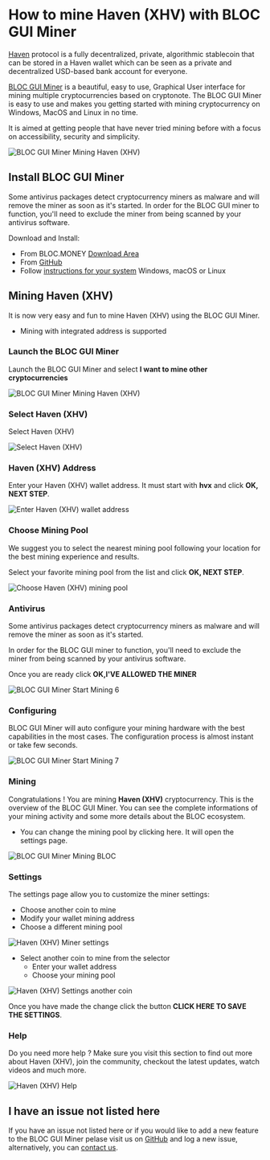 # **How to mine Haven (XHV) with BLOC GUI Miner**

[Haven](https://www.havenprotocol.com) protocol is a fully decentralized, private, algorithmic stablecoin that can be stored in a Haven wallet which can be seen as a private and decentralized USD-based bank account for everyone.

[BLOC GUI Miner](../mining/BLOC-GUI-Miner.md) is a beautiful, easy to use, Graphical User interface for mining multiple cryptocurrencies based on cryptonote. The BLOC GUI Miner is easy to use and makes you getting started with mining cryptocurrency on Windows, MacOS and Linux in no time.

It is aimed at getting people that have never tried mining before with a focus on accessibility, security and simplicity.

![BLOC GUI Miner Mining Haven (XHV)](images/BLOC-GUI-MINER/BLOC-GUI-Miner-v1.1.2-mining-XHV.jpg)

## **Install BLOC GUI Miner**

Some antivirus packages detect cryptocurrency miners as malware and will remove the miner as soon as it's started. In order for the BLOC GUI miner to function, you'll need to exclude the miner from being scanned by your antivirus software.

Download and Install:

- From BLOC.MONEY [Download Area](https://bloc.money/download)
- From [GitHub](https://github.com/furiousteam/GUI-miner/releases/latest)
- Follow [instructions for your system](../mining/BLOC-GUI-Miner-using.md) Windows, macOS or Linux 

## **Mining Haven (XHV)**

It is now very easy and fun to mine Haven (XHV) using the BLOC GUI Miner.

- Mining with integrated address is supported

### **Launch the BLOC GUI Miner**

Launch the BLOC GUI Miner and select **I want to mine other cryptocurrencies**

![BLOC GUI Miner Mining Haven (XHV)](images/BLOC-GUI-MINER/BLOC-GUI-Miner-v0.0.3-miner-setup.png)

### **Select Haven (XHV)**

Select Haven (XHV)

![Select Haven (XHV)](images/BLOC-GUI-MINER/3-MINE-OTHER-CRYPTOCURRENCIES-BLOC-GUI-Miner-v1.1.2.png)

### **Haven (XHV) Address**

Enter your Haven (XHV) wallet address. It must start with **hvx** and click **OK, NEXT STEP**.

![Enter Haven (XHV) wallet address](images/BLOC-GUI-MINER/haven-address.png)

### **Choose Mining Pool**

We suggest you to select the nearest mining pool following your location for the best mining experience and results.

Select your favorite mining pool from the list and click **OK, NEXT STEP**.

![Choose Haven (XHV) mining pool](images/BLOC-GUI-MINER/haven-pool.png)

### **Antivirus**

Some antivirus packages detect cryptocurrency miners as malware and will remove the miner as soon as it's started.

In order for the BLOC GUI miner to function, you'll need to exclude the miner from being scanned by your antivirus software.

Once you are ready click **OK,I'VE ALLOWED THE MINER**

![BLOC GUI Miner Start Mining 6](images/BLOC-GUI-MINER/BLOC-GUI-Miner-v0.0.3-antivirus.png)

### **Configuring**

BLOC GUI Miner will auto configure your mining hardware with the best capabilities in the most cases. The configuration process is almost instant or take few seconds.

![BLOC GUI Miner Start Mining 7](images/BLOC-GUI-MINER/BLOC-GUI-Miner-v0.0.3-ready.png)

### **Mining**

Congratulations ! You are mining **Haven (XHV)** cryptocurrency. This is the overview of the BLOC GUI Miner. You can see the complete informations of your mining activity and some more details about the BLOC ecosystem.

- You can change the mining pool by clicking here. It will open the settings page.

![BLOC GUI Miner Mining BLOC](images/BLOC-GUI-MINER/8-MINING-HAVEN-BLOC-GUI-Miner-v1.1.2.png)

### **Settings** <a name="Haven (XHV)-settings"></a>

The settings page allow you to customize the miner settings:

- Choose another coin to mine
- Modify your wallet mining address
- Choose a different mining pool

![Haven (XHV) Miner settings](images/BLOC-GUI-MINER/haven-settings.png)

- Select another coin to mine from the selector
    * Enter your wallet address
    * Choose your mining pool

![Haven (XHV) Settings another coin](images/BLOC-GUI-MINER/haven-settings2.png)

Once you have made the change click the button **CLICK HERE TO SAVE THE SETTINGS**.

### **Help**

Do you need more help ? Make sure you visit this section to find out more about Haven (XHV), join the community, checkout the latest updates, watch videos and much more.

![Haven (XHV) Help](images/BLOC-GUI-MINER/haven-help.png)

## **I have an issue not listed here**

If you have an issue not listed here or if you would like to add a new feature to the BLOC GUI Miner pelase visit us on [GitHub](https://github.com/furiousteam/GUI-miner) and log a new issue, alternatively, you can [contact us](../about/Community.md).
